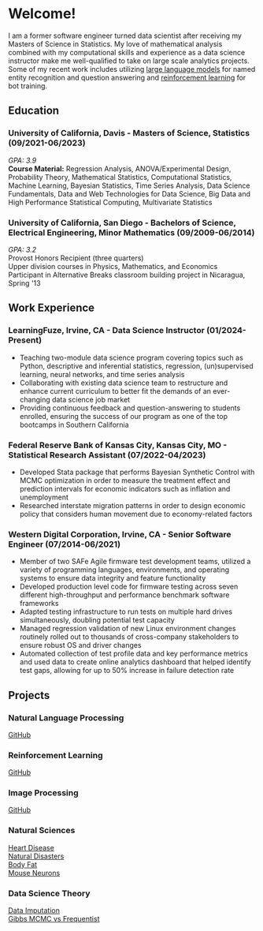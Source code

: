# Welcome!

I am a former software engineer turned data scientist after receiving my Masters of Science in Statistics. My love of mathematical analysis combined with my computational skills and experience as a data science instructor make me well-qualified to take on large scale analytics projects. Some of my recent work includes utilizing [large language models](#natural-language-processing) for named entity recognition and question answering and [reinforcement learning](#reinforcement-learning) for bot training.

## Education

### University of California, Davis - Masters of Science, Statistics (09/2021-06/2023)
*GPA: 3.9*\
**Course Material:** Regression Analysis, ANOVA/Experimental Design, Probability Theory, Mathematical Statistics, Computational Statistics, Machine Learning, Bayesian Statistics, Time Series Analysis, Data Science Fundamentals, Data and Web Technologies for Data Science, Big Data and High Performance Statistical Computing, Multivariate Statistics

### University of California, San Diego - Bachelors of Science, Electrical Engineering, Minor Mathematics (09/2009-06/2014)
*GPA: 3.2*\
Provost Honors Recipient (three quarters)\
Upper division courses in Physics, Mathematics, and Economics\
Participant in Alternative Breaks classroom building project in Nicaragua, Spring '13

## Work Experience

### LearningFuze, Irvine, CA - Data Science Instructor (01/2024-Present)
* Teaching two-module data science program covering topics such as Python, descriptive and inferential statistics, regression, (un)supervised learning, neural networks, and time series analysis
* Collaborating with existing data science team to restructure and enhance current curriculum to better fit the demands of an ever-changing data science job market
* Providing continuous feedback and question-answering to students enrolled, ensuring the success of our program as one of the top bootcamps in Southern California

### Federal Reserve Bank of Kansas City, Kansas City, MO - Statistical Research Assistant (07/2022-04/2023)
* Developed Stata package that performs Bayesian Synthetic Control with MCMC optimization in order to measure the treatment effect and prediction intervals for economic indicators such as inflation and unemployment
* Researched interstate migration patterns in order to design economic policy that considers human movement due to economy-related factors

### Western Digital Corporation, Irvine, CA - Senior Software Engineer (07/2014-06/2021)
* Member of two SAFe Agile firmware test development teams, utilized a variety of programming languages, environments, and operating systems to ensure data integrity and feature functionality
* Developed production level code for firmware testing across seven different high-throughput and performance benchmark software frameworks
* Adapted testing infrastructure to run tests on multiple hard drives simultaneously, doubling potential test capacity
* Managed regression validation of new Linux environment changes routinely rolled out to thousands of cross-company stakeholders to ensure robust OS and driver changes
* Automated collection of test profile data and key performance metrics and used data to create online analytics dashboard that helped identify test gaps, allowing for up to 50% increase in failure detection rate

## Projects

### Natural Language Processing
[GitHub](https://github.com/Svangorden13/Machine-Learning-Projects/tree/main/NLP-LLM)

### Reinforcement Learning
[GitHub](https://github.com/Svangorden13/Machine-Learning-Projects/blob/main/halite-bot-2.ipynb)

### Image Processing
[GitHub](https://github.com/Svangorden13/Machine-Learning-Projects/tree/main/Image-Processing)

### Natural Sciences
[Heart Disease](https://github.com/Svangorden13/Heart-Disease)\
[Natural Disasters](https://github.com/Svangorden13/Natural-Disasters)\
[Body Fat](https://github.com/Svangorden13/Body-Fat)\
[Mouse Neurons](https://github.com/Svangorden13/Mouse-Neurons)

### Data Science Theory
[Data Imputation](https://github.com/Svangorden13/DataImputation)\
[Gibbs MCMC vs Frequentist](https://github.com/Svangorden13/GibbsMCMCvsFrequentist)
